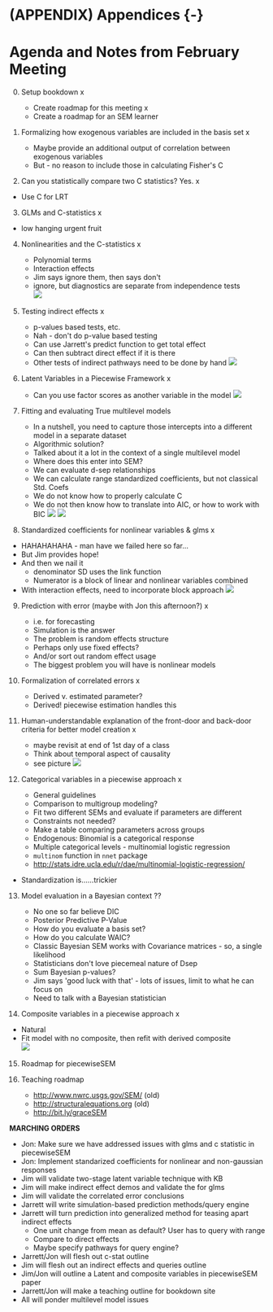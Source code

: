 # (APPENDIX) Appendices  {-}

# Agenda and Notes from February Meeting  

0. Setup bookdown x
    - Create roadmap for this meeting x
    - Create a roadmap for an SEM learner 

1. Formalizing how exogenous variables are included in the basis set x
    - Maybe provide an additional output of correlation between exogenous variables  
    - But - no reason to include those in calculating Fisher's C

2. Can you statistically compare two C statistics? Yes.  x
  - Use C for LRT  
  
3. GLMs and C-statistics x
  - low hanging urgent fruit  

4. Nonlinearities and the C-statistics x
    - Polynomial terms  
    - Interaction effects  
    - Jim says ignore them, then says don't  
    - ignore, but diagnostics are separate from independence tests  
![](images/meeting/nonlinear_independence_claims.jpg)

5. Testing indirect effects  x
    - p-values based tests, etc.  
    - Nah - don't do p-value based testing
    - Can use Jarrett's predict function to get total effect
    - Can then subtract direct effect if it is there
    - Other tests of indirect pathways need to be done by hand
![](images/meeting/indirect_query.jpg)

6. Latent Variables in a Piecewise Framework  x
    - Can you use factor scores as another variable in the model
![](images/meeting/piecewise_latents.jpg)

7. Fitting and evaluating True multilevel models  
    - In a nutshell, you need to capture those intercepts into a different model in a separate dataset
    - Algorithmic solution?
    - Talked about it a lot in the context of a single multilevel model
    - Where does this enter into SEM?
    - We can evaluate d-sep relationships
    - We can calculate range standardized coefficients, but not classical Std. Coefs
    - We do not know how to properly calculate C
    - We do not then know how to translate into AIC, or how to work with BIC
![](images/meeting/multilevel_sem.jpg)
![](images/meeting/more_multilevel_sem.jpg)

8. Standardized coefficients for nonlinear variables & glms  x  
  - HAHAHAHAHA - man have we failed here so far...
  - But Jim provides hope!
  - And then we nail it 
      - denominator SD uses the link function  
      - Numerator is a block of linear and nonlinear variables combined
  - With interaction effects, need to incorporate block approach
![](images/meeting/nonlinear_standardization.jpg)
  

9. Prediction with error (maybe with Jon this afternoon?) x  
    - i.e. for forecasting  
    - Simulation is the answer  
    - The problem is random effects structure  
    - Perhaps only use fixed effects?  
    - And/or sort out random effect usage  
    - The biggest problem you will have is nonlinear models

10. Formalization of correlated errors x
    - Derived v. estimated parameter?  
    - Derived! piecewise estimation handles this  

11. Human-understandable explanation of the front-door and back-door criteria for better model creation x  
    - maybe revisit at end of 1st day of a class  
    - Think about temporal aspect of causality  
    - see picture
![](images/meeting/backdoor_frontdoor.jpg)

12. Categorical variables in a piecewise approach x
    - General guidelines  
    - Comparison to multigroup modeling?  
    - Fit two different SEMs and evaluate if parameters are different
    - Constraints not needed?
    - Make a table comparing parameters across groups
    - Endogenous:  Binomial is a categorical response
    - Multiple categorical levels - multinomial logistic regression  
    - `multinom` function in `nnet` package
    - http://stats.idre.ucla.edu/r/dae/multinomial-logistic-regression/  
  - Standardization is......trickier  

13. Model evaluation in a Bayesian context  ??
    - No one so far believe DIC
    - Posterior Predictive P-Value
    - How do you evaluate a basis set?
    - How do you calculate WAIC?
    - Classic Bayesian SEM works with Covariance matrices - so, a single likelihood
    - Statisticians don't love piecemeal nature of Dsep
    - Sum Bayesian p-values?
    - Jim says 'good luck with that' - lots of issues, limit to what he can focus on
    - Need to talk with a Bayesian statistician
  
14. Composite variables in a piecewise approach x
  - Natural  
  - Fit model with no composite, then refit with derived composite  
![](images/meeting/piecewise_composites.jpg)

15. Roadmap for piecewiseSEM  

16. Teaching roadmap  
    - http://www.nwrc.usgs.gov/SEM/ (old)
    - http://structuralequations.org (old)  
    - http://bit.ly/graceSEM


**MARCHING ORDERS**
  - Jon: Make sure we have addressed issues with glms and c statistic in piecewiseSEM  
  - Jon: Implement standarized coefficients for nonlinear and non-gaussian responses  
  - Jim will validate two-stage latent variable technique with KB  
  - Jim will make indirect effect demos and validate the for glms  
  - Jim will validate the correlated error conclusions  
  - Jarrett will write simulation-based prediction methods/query engine  
  - Jarrett will turn prediction into generalized method for teasing apart indirect effects  
      - One unit change from mean as default? User has to query with range  
      - Compare to direct effects  
      - Maybe specify pathways for query engine?  
  - Jarrett/Jon will flesh out c-stat outline  
  - Jim will flesh out an indirect effects and queries outline  
  - Jim/Jon will outline a Latent and composite variables in piecewiseSEM paper  
  - Jarrett/Jon will make a teaching outline for bookdown site  
  - All will ponder multilevel model issues  
